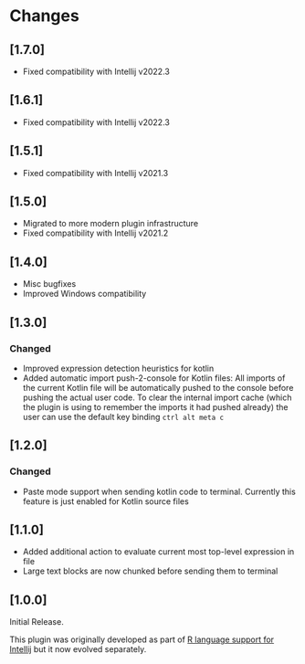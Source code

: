# Changes

## [1.7.0]

* Fixed compatibility with Intellij v2022.3

## [1.6.1]

* Fixed compatibility with Intellij v2022.3

## [1.5.1]

* Fixed compatibility with Intellij v2021.3

## [1.5.0]

* Migrated to more modern plugin infrastructure
* Fixed compatibility with Intellij v2021.2

## [1.4.0]

* Misc bugfixes
* Improved Windows compatibility

## [1.3.0]

### Changed

* Improved expression detection heuristics for kotlin
* Added automatic import push-2-console for Kotlin files: All imports of the current Kotlin file will be automatically
  pushed to the console before pushing the actual user code. To clear the internal import cache (which the plugin is
  using to remember the imports it had pushed already) the user can use the default key binding `ctrl alt meta c`

## [1.2.0]

### Changed

* Paste mode support when sending kotlin code to terminal. Currently this feature is just enabled for Kotlin source
  files

## [1.1.0]

* Added additional action to evaluate current most top-level expression in file
* Large text blocks are now chunked before sending them to terminal

## [1.0.0]

Initial Release.
 
This plugin was originally developed as part of [R language support for Intellij](https://github.com/holgerbrandl/r4intellij) but it now evolved separately.
            
            